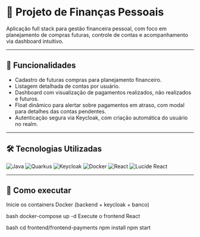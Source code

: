 # 💸 Projeto de Finanças Pessoais

Aplicação full stack para gestão financeira pessoal, com foco em planejamento de compras futuras, controle de contas e acompanhamento via dashboard intuitivo.

---

## 🚀 Funcionalidades

- Cadastro de futuras compras para planejamento financeiro.
- Listagem detalhada de contas por usuário.
- Dashboard com visualização de pagamentos realizados, não realizados e futuros.
- Float dinâmico para alertar sobre pagamentos em atraso, com modal para detalhes das contas pendentes.
- Autenticação segura via Keycloak, com criação automática do usuário no realm.

---

## 🛠 Tecnologias Utilizadas

<p align="left">
  <img alt="Java" src="https://img.shields.io/badge/Java-ED8B00?style=for-the-badge&logo=java&logoColor=white" />
  <img alt="Quarkus" src="https://img.shields.io/badge/Quarkus-8E0F00?style=for-the-badge&logo=quarkus&logoColor=white" />
  <img alt="Keycloak" src="https://img.shields.io/badge/Keycloak-DF0000?style=for-the-badge&logo=keycloak&logoColor=white" />
  <img alt="Docker" src="https://img.shields.io/badge/Docker-2496ED?style=for-the-badge&logo=docker&logoColor=white" />
  <img alt="React" src="https://img.shields.io/badge/React-20232A?style=for-the-badge&logo=react&logoColor=61DAFB" />
  <img alt="Lucide React" src="https://img.shields.io/badge/Lucide-000000?style=for-the-badge&logo=react&logoColor=white" />
</p>

---

## 🔧 Como executar
Inicie os containers Docker (backend + keycloak + banco)

bash
docker-compose up -d
Execute o frontend React

bash
cd frontend/frontend-payments
npm install
npm start




